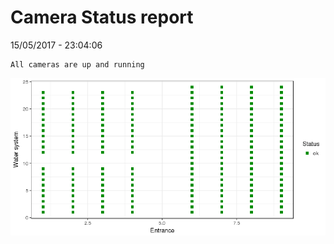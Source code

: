 Camera Status report
================
15/05/2017 - 23:04:06

    All cameras are up and running

![](camreport_files/figure-markdown_github/unnamed-chunk-2-1.png)
